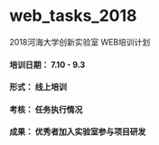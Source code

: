 # web_tasks_2018
2018河海大学创新实验室 WEB培训计划
#### 培训日期： 7.10 - 9.3
#### 形式： 线上培训
#### 考核： 任务执行情况
#### 成果： 优秀者加入实验室参与项目研发
